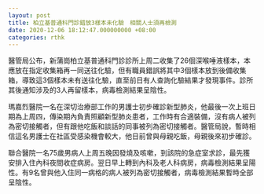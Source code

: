 ```yaml
---
layout: post
title: 柏立基普通科門診錯放3樣本未化驗　相關人士須再檢測
date: 2020-12-06 18:12:47.000000000 +08:00
categories: rthk
---
```


醫管局公布，新蒲崗柏立基普通科門診診所上周二收集了26個深喉唾液樣本，本應放在指定收集箱再一同送往化驗，但有職員錯誤將其中3個樣本放到後備收集箱，導致這3個樣本未有送往化驗，直至前日有人查詢化驗結果才發現事件。診所其後通知涉及的3人再留樣本，病毒檢測結果呈陰性。

瑪嘉烈醫院一名在深切治療部工作的男護士初步確診新型肺炎，他最後一次上班日期為上周四，傳染期內負責照顧新型肺炎患者，工作時有合適裝備，沒有病人被列為密切接觸者，但有跟他吃飯和談話的同事被列為密切接觸者。醫管局說，暫時相信這名男護士在社區受感染機會較大，他日前曾與母親吃飯，母親後來初步確診。

聯合醫院一名75歲男病人上周五晚因發燒及咳嗽，到該院的急症室求診，最先獲安排入住內科夜間收症病房。翌日早上轉到內科及老人科病房，病毒檢測結果呈陽性。有9名曾與他入住同一病格的病人被列為密切接觸者，病毒檢測結果暫時全部呈陰性。
